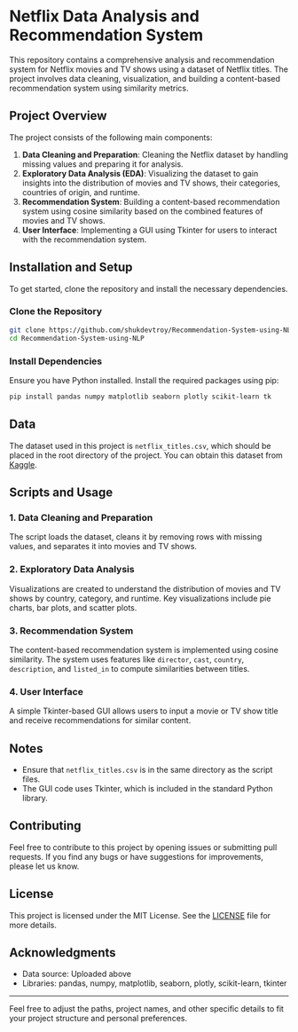 # Netflix Data Analysis and Recommendation System

This repository contains a comprehensive analysis and recommendation system for Netflix movies and TV shows using a dataset of Netflix titles. The project involves data cleaning, visualization, and building a content-based recommendation system using similarity metrics.

## Project Overview

The project consists of the following main components:

1. **Data Cleaning and Preparation**: Cleaning the Netflix dataset by handling missing values and preparing it for analysis.
2. **Exploratory Data Analysis (EDA)**: Visualizing the dataset to gain insights into the distribution of movies and TV shows, their categories, countries of origin, and runtime.
3. **Recommendation System**: Building a content-based recommendation system using cosine similarity based on the combined features of movies and TV shows.
4. **User Interface**: Implementing a GUI using Tkinter for users to interact with the recommendation system.

## Installation and Setup

To get started, clone the repository and install the necessary dependencies. 

### Clone the Repository

```bash
git clone https://github.com/shukdevtroy/Recommendation-System-using-NLP.git
cd Recommendation-System-using-NLP
```

### Install Dependencies

Ensure you have Python installed. Install the required packages using pip:

```bash
pip install pandas numpy matplotlib seaborn plotly scikit-learn tk
```

## Data

The dataset used in this project is `netflix_titles.csv`, which should be placed in the root directory of the project. You can obtain this dataset from [Kaggle](https://www.kaggle.com/shubhendra7/netflix-data).

## Scripts and Usage

### 1. Data Cleaning and Preparation

The script loads the dataset, cleans it by removing rows with missing values, and separates it into movies and TV shows. 

### 2. Exploratory Data Analysis

Visualizations are created to understand the distribution of movies and TV shows by country, category, and runtime. Key visualizations include pie charts, bar plots, and scatter plots.

### 3. Recommendation System

The content-based recommendation system is implemented using cosine similarity. The system uses features like `director`, `cast`, `country`, `description`, and `listed_in` to compute similarities between titles.

### 4. User Interface

A simple Tkinter-based GUI allows users to input a movie or TV show title and receive recommendations for similar content.

## Notes

- Ensure that `netflix_titles.csv` is in the same directory as the script files.
- The GUI code uses Tkinter, which is included in the standard Python library.

## Contributing

Feel free to contribute to this project by opening issues or submitting pull requests. If you find any bugs or have suggestions for improvements, please let us know.

## License

This project is licensed under the MIT License. See the [LICENSE](LICENSE) file for more details.

## Acknowledgments

- Data source: Uploaded above 
- Libraries: pandas, numpy, matplotlib, seaborn, plotly, scikit-learn, tkinter

---

Feel free to adjust the paths, project names, and other specific details to fit your project structure and personal preferences.

